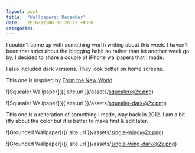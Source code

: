 ```yaml
---
layout: post
title:  "Wallpapers: December"
date:   2016-12-08 00:20:22 +0300
categories:
---
```


I couldn't come up with something worth writing about this week. I haven't been
that strict about the blogging habit so rather than let another week go by, I
decided to share a couple of iPhone wallpapers that I made.

I also included dark versions. They look better on home screens.

This one is inspired by [From the New World](https://en.wikipedia.org/wiki/From_the_New_World_(novel))

![Squealer Wallpaper]({{ site.url }}/assets/squealer@2x.png)

![Squealer Wallpaper]({{ site.url }}/assets/squealer-dark@2x.png)

This one is a reiteration of something I made, way back in 2012. I am a bit iffy
about the color but it is better to make first & edit later.

![Grounded Wallpaper]({{ site.url }}/assets/single-wing@2x.png)

![Grounded Wallpaper]({{ site.url }}/assets/single-wing-dark@2x.png)
